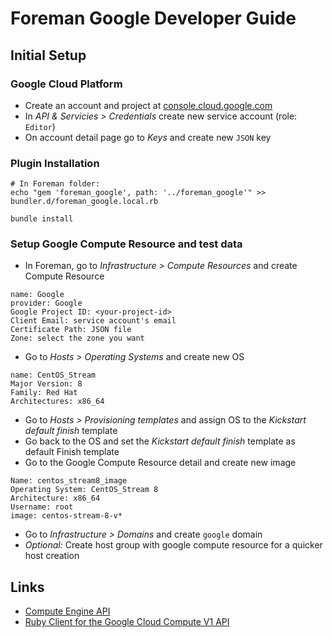 # Foreman Google Developer Guide

## Initial Setup
### Google Cloud Platform
* Create an account and project at [console.cloud.google.com](https://console.cloud.google.com)
* In _API & Servicies > Credentials_ create new service account (role: `Editor`) 
* On account detail page go to _Keys_ and create new `JSON` key 

### Plugin Installation
```shell
# In Foreman folder:
echo "gem 'foreman_google', path: '../foreman_google'" >> bundler.d/foreman_google.local.rb

bundle install
```

### Setup Google Compute Resource and test data
* In Foreman, go to _Infrastructure > Compute Resources_ and create Compute Resource
```
name: Google
provider: Google
Google Project ID: <your-project-id>
Client Email: service account's email
Certificate Path: JSON file
Zone: select the zone you want
```
* Go to _Hosts > Operating Systems_ and create new OS
```
name: CentOS_Stream
Major Version: 8
Family: Red Hat
Architectures: x86_64
```
* Go to _Hosts > Provisioning templates_ and assign OS to the _Kickstart default finish_ template
* Go back to the OS and set the _Kickstart default finish_ template as default Finish template
* Go to the Google Compute Resource detail and create new image
```
Name: centos_stream8_image
Operating System: CentOS_Stream 8
Architecture: x86_64
Username: root
image: centos-stream-8-v*
```
* Go to _Infrastructure > Domains_ and create `google` domain
* _Optional:_ Create host group with google compute resource for a quicker host creation

## Links
* [Compute Engine API](https://cloud.google.com/compute/docs/reference/rest/v1/)
* [Ruby Client for the Google Cloud Compute V1 API](https://github.com/googleapis/google-cloud-ruby/tree/main/google-cloud-compute-v1)

